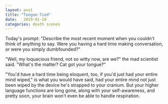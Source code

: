 ```yaml
---
layout: post
title: "Tongue-Tied"
date:   2019-01-10
categories: death scenes
---
```

Today's prompt: "Describe the most recent moment when you couldn't think of anything to say. Were you having a hard time making conversation, or were you simply dumbfounded?"

"Well, my loquacious friend, not so witty now, are we?" the mad scientist said. "What's the matter? Cat got your tongue?"

"You'd have a hard time being eloquent, too, if you'd just had your entire mind wiped," is what you would have said, had your entire mind not just been wiped by the device he's strapped to your cranium. But your higher language functions are long gone, along with your self-awareness, and pretty soon, your brain won't even be able to handle respiration.
